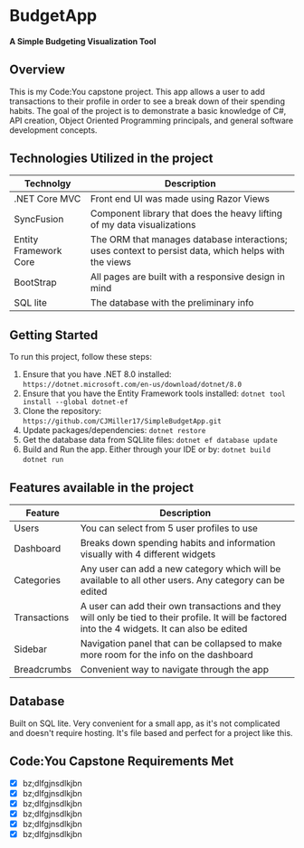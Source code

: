 # BudgetApp
#### A Simple Budgeting Visualization Tool

## Overview

This is my Code:You capstone project. This app allows a user to add transactions to their profile in order to see a break down of their spending habits. The goal of the project is to demonstrate a basic knowledge of C#, API creation, Object Oriented Programming principals, and general software development concepts.

## Technologies Utilized in the project

  | Technolgy        | Description                           |
  |----------------|---------------------------------------|
  | .NET Core MVC | Front end UI was made using Razor Views |
  | SyncFusion | Component library that does the heavy lifting of my data visualizations |
  | Entity Framework Core | The ORM that manages database interactions; uses context to persist data, which helps with the views |
  | BootStrap | All pages are built with a responsive design in mind |
  | SQL lite | The database with the preliminary info |

## Getting Started

To run this project, follow these steps:

1. Ensure that you have .NET 8.0 installed: `https://dotnet.microsoft.com/en-us/download/dotnet/8.0`
1. Ensure that you have the Entity Framework tools installed: `dotnet tool install --global dotnet-ef` 
1. Clone the repository: `https://github.com/CJMiller17/SimpleBudgetApp.git`
1. Update packages/dependencies: `dotnet restore`
1. Get the database data from SQLlite files: `dotnet ef database update`
1. Build and Run the app. Either through your IDE or by: `dotnet build` `dotnet run`

## Features available in the project

  | Feature        | Description                           |
  |----------------|---------------------------------------|
  | Users | You can select from 5 user profiles to use |
  | Dashboard | Breaks down spending habits and information visually with 4 different widgets |
  | Categories | Any user can add a new category which will be available to all other users. Any category can be edited |
  | Transactions | A user can add their own transactions and they will only be tied to their profile. It will be factored into the 4 widgets. It can also be edited |
  | Sidebar | Navigation panel that can be collapsed to make more room for the info on the dashboard |
  | Breadcrumbs | Convenient way to navigate through the app |
   
## Database

Built on SQL lite. Very convenient for a small app, as it's not complicated and doesn't require hosting. It's file based and perfect for a project like this.

## Code:You Capstone Requirements Met

-[x] bz;dlfgjnsdlkjbn
-[x] bz;dlfgjnsdlkjbn
-[x] bz;dlfgjnsdlkjbn
-[x] bz;dlfgjnsdlkjbn
-[x] bz;dlfgjnsdlkjbn
-[x] bz;dlfgjnsdlkjbn
